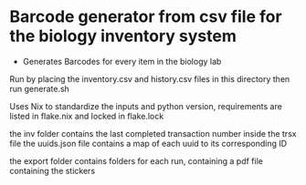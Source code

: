 # Barcode generator from csv file for the biology inventory system

- Generates Barcodes for every item in the biology lab

Run by placing the inventory.csv and history.csv files in this directory then run generate.sh

Uses Nix to standardize the inputs and python version, requirements are listed in flake.nix and locked in flake.lock

the inv folder contains the last completed transaction number inside the trsx file
the uuids.json file contains a map of each uuid to its corresponding ID

the export folder contains folders for each run, containing a pdf file containing the stickers